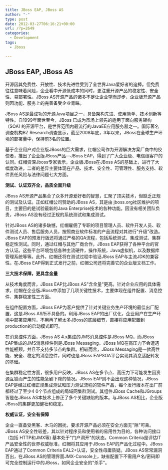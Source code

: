 ```yaml
---
title: JBoss EAP, JBoss AS
author: "-"
type: post
date: 2012-03-27T06:16:21+00:00
url: /?p=2649
categories:
  - Development
tags:
  - Jboss

---
```

## JBoss EAP, JBoss AS
开源因其免费性、开放性、技术先进性受到了全世界Java爱好者的追捧。但免费往往意味着风险，企业看中开源低成本的同时，更注重开源产品的稳定性、安全性、易部署性。JBoss AS开源产品的诸多不足让企业望而却步，企业版开源产品则因功能、服务上的完善备受企业青睐。

JBoss AS是最成功的开源Java项目之一，具备架构先进、使用简单、技术创新等特性。自1999年面世至今，JBoss 已成为市场上领先的适用于面向服务架构（SOA) 的开源平台，是世界范围内最流行的JavaEE应用服务器之一。国际著名调查机构BZ Research调查显示，截至2008年底，3年以来，JBoss在全球生产环境的部署量中，保持前3名的位置。

基于企业用户对企业版JBoss的巨大需求，红帽公司作为开源解决方案厂商中的佼佼者，推出了企业版JBoss产品—JBoss EAP，得到了广大企业级、电信级客户的认同。红帽资深Jboss专家表示，企业版JBoss在JBoss AS的基础上，进行了大幅度改进，二者的差异主要体现在产品、技术、安全性、可管理性、服务支持、软件责任风险与法律问题七大方面。

**测试、认证双齐全，品质全面升级**

JBoss AS开源产品集合了众多开源爱好者的智慧，汇聚了顶尖技术，但缺乏正规的测试及认证。正如红帽公司赞助的JBoss AS，其是由 jboss.org社区维护的项目，主要目的是试验最新的Java Enterprise技术的各种功能。因没有相关团队负责，JBoss AS没有经过正规的系统测试和集成测试。

针对JBoss AS的诸多缺憾，红帽雇佣了专职的项目管理人员、软件开发人员、软件测试人员、售后服务人员，按照商业软件标准的产品流程对其进行"升级"改造。JBoss EAP的预发行版还将通过严格的QA流程，包括系统测试、集成测试、集群稳定性测试。同时，通过红帽与其他厂商合作，JBoss EAP获得了各种平台的官方认证。这些平台环境包括各种主流硬件，操作系统，Java虚拟机，以及数据库管理系统等等。此外，红帽还将在测试过程中验证JBoss EAP与主流JDK的兼容性。在JBoss EAP得到正式发行之前，红帽公司还将完善它的企业版文档工作。

**三大技术保障，更具含金量**

从技术角度而言，JBoss EAP比JBoss AS"含金量"更高。针对企业应用的具体需求，红帽在企业版JBoss中添加了几项关键性技术，主要体现在组件配置、消息控件、集群稳定性三方面。

在组件配置方面，JBoss EAP为客户提供了针对关键业务生产环境的最佳出厂配置，这是JBoss AS所不具备的。利用JBoss EAP的出厂优化，企业用户在生产环境中部署应用时，不用再了解太多JBoss的底层细节，直接将应用配置到production的启动模式即可。

在消息控件方面，JBoss AS 4.x集成的JMS消息控件是JBoss MQ，而JBoss EAP集成的JMS消息控件则是JBoss Messaging。JBoss MQ在高压力下会遭遇性能瓶颈，并且不支持多节点的集群。相较而言，JBoss Messaging是一款高性能、安全、稳定的消息控件，同时也是JBoss EAPSOA平台实现其消息适配转发的基础。

在集群稳定性方面，很多用户反映，JBoss AS在多节点、高压力下可能发生因资源互锁而产生的性能急剧下降的情况。JBoss EAP则不会出现这种情况，JBoss EAP是经过红帽正规集成测试和压力测试流程的软件产品，每个发行版本在出厂前都经过了至少4 0个节点组成的局域网集群测试。其组件JBoss Cache和JGroups皆是在JBoss AS本技术上修正了多个关键缺陷的版本。与JBoss AS相比，企业版JBoss的集群更加健壮和稳定。

**权威认证，安全有保障**

企业一直备受黑客、木马的困扰，要求开源产品必须在安全方面无"隙"可乘。JBoss AS安全性较差，其以针对程序员和使用者的易用性为目的，各种访问接口（包括 HTTP和JMX等) 基本处于"门户洞开"的状态。Common Criteria是评估IT产品安全性的世界权威标准，红帽将其应用于JBoss EAP的产品化过程中。JBoss EAP通过了Common Criteria EAL2+认证，安全性毋庸质疑。JBoss AS常常漏洞百出，在JBoss AS的管理界面JMX-Console上，缺省配置下不需用户名/密码即可完全控制运行中的JBoss，如同企业安全的"杀手"。